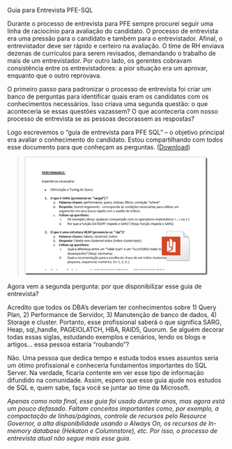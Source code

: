<a link='https://blogs.msdn.microsoft.com/fcatae/2015/04/01/guia-para-entrevista-pfe-sql/'>Guia para Entrevista PFE-SQL</a>
<p>Durante o processo de entrevista para PFE sempre procurei seguir uma linha de raciocínio para avaliação do candidato. O processo de entrevista era uma pressão para o candidato e também para o entrevistador. Afinal, o entrevistador deve ser rápido e certeiro na avaliação. O time de RH enviava dezenas de currículos para serem revisados, demandando o trabalho de mais de um entrevistador. Por outro lado, os gerentes cobravam consistência entre os entrevistadores: a pior situação era um aprovar, enquanto que o outro reprovava. </p>  <p>O primeiro passo para padronizar o processo de entrevista foi criar um banco de perguntas para identificar quais eram os candidatos com os conhecimentos necessários. Isso criava uma segunda questão: o que aconteceria se essas questões vazassem? O que aconteceria com nosso processo de entrevista se as pessoas decorassem as respostas?</p>  <p>Logo escrevemos o “guia de entrevista para PFE SQL” – o objetivo principal era avaliar o conhecimento do candidato. Estou compartilhando com todos esse documento para que conheçam as perguntas. (<a href="https://msdnshared.blob.core.windows.net/media/MSDNBlogsFS/prod.evol.blogs.msdn.com/CommunityServer.Blogs.Components.WeblogFiles/00/00/01/28/29/Content/2843.Entrevista.pdf">Download</a>)</p>  <blockquote>   <p><a href="https://msdnshared.blob.core.windows.net/media/MSDNBlogsFS/prod.evol.blogs.msdn.com/CommunityServer.Blogs.Components.WeblogFiles/00/00/01/28/29/Content/2843.Entrevista.pdf"><img title="image" style="border-top: 0px;border-right: 0px;border-bottom: 0px;border-left: 0px" border="0" alt="image" src="images\4274.image3_44B0E06A.png" width="420" height="271" /></a> </p> </blockquote>  <p>Agora vem a segunda pergunta: por que disponibilizar esse guia de entrevista?</p>  <p>Acredito que todos os DBA’s deveriam ter conhecimentos sobre 1) Query Plan, 2) Performance de Servidor, 3) Manutenção de banco de dados, 4) Storage e cluster. Portanto, esse profissional saberá o que significa SARG, Heap, sql_handle, PAGEIOLATCH, HBA, RAID5, Quorum. Se alguém decorar todas essas siglas, estudando exemplos e cenários, lendo os blogs e artigos… essa pessoa estaria “roubando”? </p>  <p>Não. Uma pessoa que dedica tempo e estuda todos esses assuntos seria um ótimo profissional e conheceria fundamentos importantes do SQL Server. Na verdade, ficaria contente em ver esse tipo de informação difundido na comunidade. Assim, espero que esse guia ajude nos estudos de SQL e, quem sabe, faça você se juntar ao time da Microsoft.</p>  <p><em>Apenas como nota final, esse guia foi usado durante anos, mas agora está um pouco defasado. Faltam conceitos importantes como, por exemplo, a compactação de linhas/páginas, controle de recursos pelo Resource Governor, a alta disponibilidade usando o Always On, os recursos de In-memory database (Hekaton e Columnstore), etc. Por isso, o processo de entrevista atual não segue mais esse guia.</em></p>
